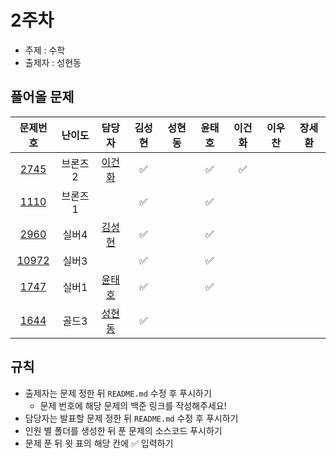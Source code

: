 # 2주차

- 주제 : 수학
- 출제자 : 성현동

## 풀어올 문제

|                    문제번호                    | 난이도  |                        담당자                        | 김성현 | 성현동 | 윤태호 | 이건화 | 이우찬 | 장세환 |
| :--------------------------------------------: | :-----: | :--------------------------------------------------: | :----: | :----: | :----: | :----: | :----: | :----: |
|  [2745](https://www.acmicpc.net/problem/2745)  | 브론즈2 | <a href="https://github.com/Gunhot">이건화</a> |   ✅   |        |   ✅   |   ✅   |        |        |
|  [1110](https://www.acmicpc.net/problem/1110)  | 브론즈1 |                                                      |     ✅   |        |   ✅   |        |        |        |
|  [2960](https://www.acmicpc.net/problem/2960)  |  실버4  | <a href="https://github.com/sunghyun1356">김성현</a>  |   ✅     |        |   ✅   |        |        |        |
| [10972](https://www.acmicpc.net/problem/10972) |  실버3  |                                                      |   ✅     |        |    ✅    |        |        |        |
|  [1747](https://www.acmicpc.net/problem/1747)  |  실버1  |  <a href="https://github.com/taeho0888">윤태호</a>   |  ✅      |        |   ✅   |        |        |        |
| [1644](https://www.acmicpc.net/problem/1644) |  골드3  | <a href="https://github.com/hyundongSung">성현동</a> |  ✅      |        |        |        |        |        |

<!--
표 입력할 때 아래 거 참고!
[문제번호](https://www.acmicpc.net/problem/문제번호)
<a href="https://github.com/taeho0888">윤태호</a>
<a href="https://github.com/sunghyun1356">김성현</a>
<a href="https://github.com/hyundongSung">성현동</a>
<a href="https://github.com/wchan0409">이우찬</a>
<a href="https://github.com/SehwanChang">장세환</a>
<a href="https://github.com/Gunhot">이건화</a>
-->

## 규칙

- 출제자는 문제 정한 뒤 `README.md` 수정 후 푸시하기
  - 문제 번호에 해당 문제의 백준 링크를 작성해주세요!
- 담당자는 발표할 문제 정한 뒤 `README.md` 수정 후 푸시하기
- 인원 별 폴더를 생성한 뒤 푼 문제의 소스코드 푸시하기
- 문제 푼 뒤 윗 표의 해당 칸에 ✅ 입력하기
